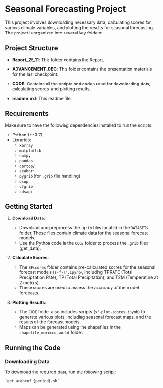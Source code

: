 # Seasonal Forecasting Project

This project involves downloading necessary data, calculating scores for various climate variables, and plotting the results for seasonal forecasting. The project is organized into several key folders:

## Project Structure

- **Report_25_11**: This folder contains the Report.
- **ADVANCEMENT_DEC**: This folder contains the presentation materials for the last checkpoint.
- **CODE**: Contains all the scripts and codes used for downloading data, calculating scores, and plotting results.

- **readme.md**: This readme file.

## Requirements

Make sure to have the following dependencies installed to run the scripts:

- Python (>=3.7)
- Libraries:
  - `xarray`
  - `matplotlib`
  - `numpy`
  - `pandas`
  - `cartopy`
  - `seaborn`
  - `pygrib` (for `.grib` file handling)
  - `osop`
  - `cfgrib`
  - `cdsapi`

## Getting Started

1. **Download Data**: 
   - Download and preprocess the `.grib` files located in the `DATASETS` folder. These files contain climate data for the seasonal forecast models.
   - Use the Python code in the `CODE` folder to process the `.grib` files (get_data).

2. **Calculate Scores**:
   - The `SFscores` folder contains pre-calculated scores for the seasonal forecast models (`s-f-rr.ipynb`), including TPRATE (Total Precipitation Rate), TP (Total Precipitation), and T2M (Temperature at 2 meters).
   - These scores are used to assess the accuracy of the model forecasts.

3. **Plotting Results**:
   - The `CODE` folder also includes scripts (`sf-plot-scores.ipynb`) to generate various plots, including seasonal forecast maps, and the results of the forecast models.
   - Maps can be generated using the shapefiles in the `shapefile_morocco_world` folder.

## Running the Code

### Downloading Data
To download the required data, run the following script:

```bash
`get_arabcof_{period}.sh`
